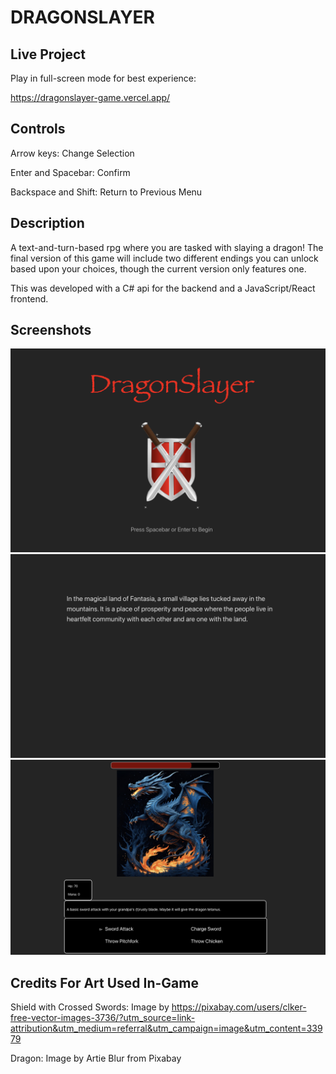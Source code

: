 # DRAGONSLAYER

## Live Project
Play in full-screen mode for best experience:

https://dragonslayer-game.vercel.app/ 

## Controls
Arrow keys: Change Selection

Enter and Spacebar: Confirm

Backspace and Shift: Return to Previous Menu

## Description
A text-and-turn-based rpg where you are tasked with slaying a dragon! The final version of this game will include two different endings you can unlock based upon your choices, though the current version only features one. 

This was developed with a C# api for the backend and a JavaScript/React frontend.  

## Screenshots
![Title Screen](./dragonslayer_frontend/public/images/title_screenshort.png)
![Opening Narration](./dragonslayer_frontend/public/images/opening_screenshot.png)
![Battle Screen](./dragonslayer_frontend/public/images/battle_screenshot.png)

## Credits For Art Used In-Game
Shield with Crossed Swords: Image by https://pixabay.com/users/clker-free-vector-images-3736/?utm_source=link-attribution&utm_medium=referral&utm_campaign=image&utm_content=33979 

Dragon: Image by Artie Blur from Pixabay 


